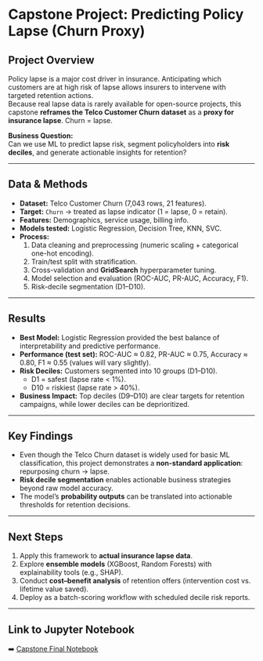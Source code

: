 # Capstone Project: Predicting Policy Lapse (Churn Proxy)

## Project Overview
Policy lapse is a major cost driver in insurance. Anticipating which customers are at high risk of lapse allows insurers to intervene with targeted retention actions.  
Because real lapse data is rarely available for open-source projects, this capstone **reframes the Telco Customer Churn dataset** as a **proxy for insurance lapse**. Churn = lapse.

**Business Question:**  
Can we use ML to predict lapse risk, segment policyholders into **risk deciles**, and generate actionable insights for retention?

---

## Data & Methods
- **Dataset:** Telco Customer Churn (7,043 rows, 21 features).  
- **Target:** `Churn` → treated as lapse indicator (1 = lapse, 0 = retain).  
- **Features:** Demographics, service usage, billing info.  
- **Models tested:** Logistic Regression, Decision Tree, KNN, SVC.  
- **Process:**  
  1. Data cleaning and preprocessing (numeric scaling + categorical one-hot encoding).  
  2. Train/test split with stratification.  
  3. Cross-validation and **GridSearch** hyperparameter tuning.  
  4. Model selection and evaluation (ROC-AUC, PR-AUC, Accuracy, F1).  
  5. Risk-decile segmentation (D1–D10).  

---

## Results
- **Best Model:** Logistic Regression provided the best balance of interpretability and predictive performance.  
- **Performance (test set):** ROC-AUC ≈ 0.82, PR-AUC ≈ 0.75, Accuracy ≈ 0.80, F1 ≈ 0.55 (values will vary slightly).  
- **Risk Deciles:** Customers segmented into 10 groups (D1–D10).  
  - D1 = safest (lapse rate < 1%).  
  - D10 = riskiest (lapse rate > 40%).  
- **Business Impact:** Top deciles (D9–D10) are clear targets for retention campaigns, while lower deciles can be deprioritized.  

---

## Key Findings
- Even though the Telco Churn dataset is widely used for basic ML classification, this project demonstrates a **non-standard application**: repurposing churn → lapse.  
- **Risk decile segmentation** enables actionable business strategies beyond raw model accuracy.  
- The model’s **probability outputs** can be translated into actionable thresholds for retention decisions.  

---

## Next Steps
1. Apply this framework to **actual insurance lapse data**.  
2. Explore **ensemble models** (XGBoost, Random Forests) with explainability tools (e.g., SHAP).  
3. Conduct **cost–benefit analysis** of retention offers (intervention cost vs. lifetime value saved).  
4. Deploy as a batch-scoring workflow with scheduled decile risk reports.  

---

## Link to Jupyter Notebook
➡️ [Capstone Final Notebook](notebooks/capstone_lapse_final.ipynb)
